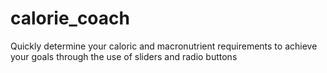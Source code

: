 # calorie_coach
Quickly determine your caloric and macronutrient requirements to achieve your goals through the use of sliders and radio buttons
